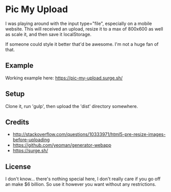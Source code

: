 # Pic My Upload

I was playing around with the input type="file", especially on a mobile website. This will received an upload, resize it to a max of 800x600 as well as scale it, and then save it localStorage.

If someone could style it better that'd be awesome. I'm not a huge fan of that.

## Example
Working example here: https://pic-my-upload.surge.sh/

## Setup
Clone it, run 'gulp', then upload the 'dist' directory somewhere.

## Credits
* http://stackoverflow.com/questions/10333971/html5-pre-resize-images-before-uploading
* https://github.com/yeoman/generator-webapp
* https://surge.sh/

## License
I don't know... there's nothing special here, I don't really care if you go off an make $6 billion. So use it however you want without any restrictions.
